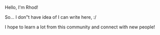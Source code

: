 Hello, I'm Rhod!

So... I don"t have idea of I can write here, :/

I hope to learn a lot from this community and connect with new people!
